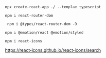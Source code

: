 `npx create-react-app ./ --templae typescript`

`npm i react-router-dom`

` npm i @types/react-router-dom -D`

`npm i @emotion/react @emotion/styled`

`npm i react-icons`

https://react-icons.github.io/react-icons/search